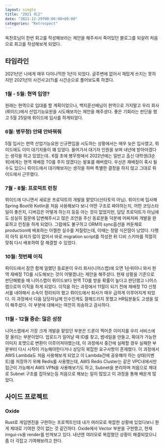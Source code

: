 ```yaml
---
layout: single
title: "2021 회고"
date: "2021-12-29T00:00:00+09:00"
categories: "Retrospect"
---
```


옥찬호님이 한번 회고를 작성해보라는 제안을 해주셔서 죽어있던 블로그를 되살려 처음으로 회고를 작성해보게 되었다.

## 타임라인

2021년은 나에게 매우 다이나믹한 1년이 되었다.
글주변에 없어서 재밌게 쓰지는 못하지만 2021년의 사건사고(?)를 시간순으로 풀어보도록 하겠다.

### 1월 - 5월: 현역 입영?

원래는 현역으로 입대를 할 계획이었으나,
백지훈선배님이 현역으로 가지말고 우리 회사(뤼이드)에서 산업기능요원을 시도해보자는 제안을 해주셨다.
좋은 기회라는 판단을 했고 5월 25일에 뤼이드에 입사를 하게되었다.

### 6월: 병무청) 안돼 안바꿔줘

5월 입사는 현역 산업기능요원 신규편입을 시도하는 상황에서는 매우 늦은 입사였고,
뤼이드에도 이미 대기자들이 꽤 있었다. 들어가서 대기자 인원을 보며 내년에 받아야겠다는 생각을 하고 있었는데..
6월 초에 병무청에서 2022년에는 일반고 출신 대학생(3순위)에게는 현역 재배정 TO를 주지 않겠다는 발표를 해버렸다.
우선은 재배정이 혹시 될 수도 있으니 뤼이드에서 대기해보자는 생각을 하며 특별한 결정을 하지 않고 그대로 뤼이드에서 근무했다.

### 7월 - 8월: 프로덕트 런칭

뤼이드에 다니면서 새로운 프로덕트의 개발을 맡았다(산타토익 아님).
뤼이드에 입사해 Spring Boot와 Kotlin을 처음 사용해보다 보니 어떤 구조로 짜야하는지,
어떤 코딩스타일이 좋은지, 디버깅은 어떻게 하는지 등등 아는 것이 없었지만, 담당 프로덕트가 아님에도 성실히 질문에 답변해주시고
많은 조언을 주신 동료분들 덕분에 어찌저찌 개발을 완료하고 런칭을 하게 되었다.
그럼에도 불구하고 ORM의 sync옵션을 켜둔채로 production에 배포하는 아찔한 실수를 저질렀는데, 이때는 정말 식은땀이 났었다.
다행히 아직 유저가 많이 없어서 바로 migration script를 작성한 뒤 디비 스키마를 적절히 맞춰 다시 배포하여 잘 해결할 수 있었다.

### 10월: 첫번째 이직

뤼이드에서 잠깐 함께 일했던 동료분이 우리 회사(니어스랩)에 오면 1순위이니 와서 현역 재배정 TO를 시도해보는 것이 어떻겠냐는 제안을 해주셨다.
현재 상황을 기준으로 판단해봤을 때 니어스랩이 뤼이드보다 현역 TO를 받을 확률이 높다고 판단했고 니어스랩으로의 이직을 하게 되었다.
이직을 하는 과정에서 11월이 되기 전에 재배정 TO 신청서를 내야해서 소속이 정리되야 했고 뤼이드에서 퇴사가 매우 급하게 이루어지게 되었다.
이 과정에서 다음 담당자님께 인수인계도 잘해드리지 못했고 HR팀분들도 고생을 많이 해주셨다. 이 부분에 대해서는 여전히 죄송하고 감사하다.

### 11월 - 12월 중순: 많은 성장

니어스랩에서 가장 크게 개발을 맡았던 부분은 드론이 찍어준 이미지를 우리 서비스에 잘 올리는 부분이었다.
업로드가 일어날 때 ID를 찾고, 썸네일을 만들고, 확대가 가능한 이미지 포맷으로 변환이 이루어져야했는데,
이 과정에서 중간에 실패할 경우 실패한 부분부터 다시 시작이 가능해야한다거나 상당히 복잡한 요구사항이 존재했다.
이 과정에서 AWS Lambda도 처음 사용해보게 되었고 이 Lambda간에 공유해야 하는 상태(이벤트)를 저장하기 위해 Redis를 사용했는데,
AWS Redis Cluster는 같은 VPC내에서만 접근이 가능해서 AWS VPN을 사용해보기도 하고,
Subnet을 분리하며 처음으로 제대로 Subnet 구조를 잡아보는등 처음으로 해보는 일이 많았고 이 과정을 통해 배운게 많았다.

## 사이드 프로젝트

### Oxide

Rust로 게임엔진을 구현하는 프로젝트인데 내가 여러모로 복잡한 상황에 있었다보니 뭔게 제대로 기여한 것이 없는 것 같긴하다.
Oxide에서 Vector 부분을 구현했고, 현재 imgui-rs용 render를 만져보고 있다.
내년엔 여러모로 복잡했던 상황이 해결되었으니 좀 더 각잡고 기여해보려고 한다.
